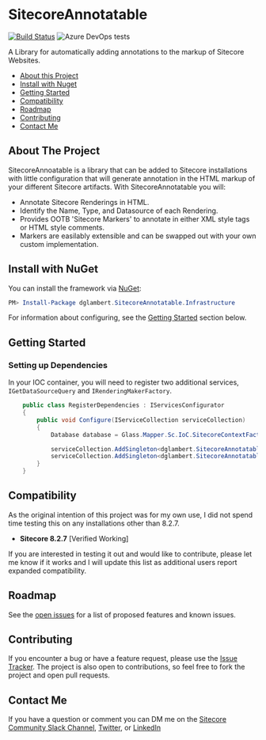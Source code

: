 # SitecoreAnnotatable
[![Build Status](https://dev.azure.com/dglambert/SitecoreAnnotatable/_apis/build/status/dglambert.sitecoreannotatable?branchName=main)](https://dev.azure.com/dglambert/SitecoreAnnotatable/_build/latest?definitionId=1&branchName=main)
![Azure DevOps tests](https://img.shields.io/azure-devops/tests/dglambert/SitecoreAnnotatable/1)

A Library for automatically adding annotations to the markup of Sitecore Websites.

- [About this Project](https://github.com/dglambert/sitecoreannotatable#about-the-project)
- [Install with Nuget](https://github.com/dglambert/sitecoreannotatable#install-with-nuget)
- [Getting Started](https://github.com/dglambert/sitecoreannotatable#getting-started) 
- [Compatibility](https://github.com/dglambert/sitecoreannotatable#compatibility)
- [Roadmap](https://github.com/dglambert/sitecoreannotatable#roadmap)
- [Contributing](https://github.com/dglambert/sitecoreannotatable#contributing)
- [Contact Me](https://github.com/dglambert/sitecoreannotatable#contact-me)


## About The Project

SitecoreAnnoatable is a library that can be added to Sitecore installations with little configuration that will generate annotation in the HTML markup of your different Sitecore artifacts.
With SitecoreAnnotatable you will:

- Annotate Sitecore Renderings in HTML.
- Identify the Name, Type, and Datasource of each Rendering.
- Provides OOTB 'Sitecore Markers' to annotate in either XML style tags or HTML style comments.
- Markers are easilably extensible and can be swapped out with your own custom implementation. 


## Install with NuGet

You can install the framework via [NuGet](https://www.nuget.org/packages/dglambert.SitecoreAnnotatable.Infrastructure/):

``` powershell
PM> Install-Package dglambert.SitecoreAnnotatable.Infrastructure
```

For information about configuring, see the [Getting Started](https://github.com/dglambert/sitecoreannotatable#Getting-started) section below.


## Getting Started

### Setting up Dependencies

In your IOC container, you will need to register two additional services, `IGetDataSourceQuery` and `IRenderingMakerFactory`. 

```csharp
    public class RegisterDependencies : IServicesConfigurator
    {
        public void Configure(IServiceCollection serviceCollection)
        {
            Database database = Glass.Mapper.Sc.IoC.SitecoreContextFactory.Default.GetSitecoreContext().Database;

            serviceCollection.AddSingleton<dglambert.SitecoreAnnotatable.Infrastructure.Queries.IGetDataSourceQuery>(service => new dglambert.SitecoreAnnotatable.Infrastructure.Queries.GetDataSourceQuery(database));
            serviceCollection.AddSingleton<dglambert.SitecoreAnnotatable.Infrastructure.Factories.IRenderingMarkerFactory, dglambert.SitecoreAnnotatable.Infrastructure.Factories.RenderingMarkerFactory>();
        }
    }
```


## Compatibility

As the original intention of this project was for my own use, I did not spend time testing this on any installations other than 8.2.7. 

- **Sitecore 8.2.7** [Verified Working]

If you are interested in testing it out and would like to contribute, please let me know if it works and I will update this list as additional users report expanded compatibility. 

## Roadmap

See the [open issues](https://github.com/dglambert/sitecoreannotatable/issues) for a list of proposed features and known issues.

## Contributing

If you encounter a bug or have a feature request, please use the [Issue Tracker](https://github.com/dglambert/sitecoreannotatable/issues/new). The project is also open to contributions, so feel free to fork the project and open pull requests.


## Contact Me

If you have a question or comment you can DM me on the [Sitecore Community Slack Channel](https://sitecorechat.slack.com/app_redirect?channel=U48R1EDCG), [Twitter](https://twitter.com/dGleasonLambert), or [LinkedIn](https://www.linkedin.com/in/dglambert/)
